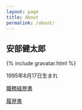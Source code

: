 ```yaml
---
layout: page
title: About
permalink: /about/
---
```


## 安部健太郎


{% include gravatar.html %}


1995年8月17日生まれ

[職務経歴書](/about/curriculum-vitae/)

[履歴書](/about/resume/)
